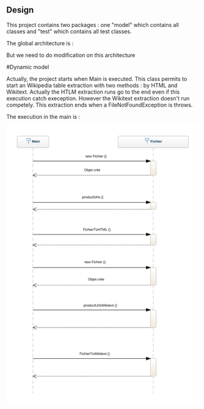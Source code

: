 ## Design 

This project contains two packages : one "model" which contains all classes and "test" which contains all test classes.

The global architecture is : 



<Insert Diagramme de class>
  
  
  But we need to do modification on this architecture
  
  
#Dynamic model
  
Actually, the project starts when Main is executed. This class permits to start an Wikipedia table extraction with two methods : by HTML and Wikitext. Actually the HTLM extraction runs go to the end even if this execution catch exeception. However the Wikitext extraction doesn't run competely. This extraction ends when a FileNotFoundException is throws.

The execution in the main is :

![50% center](images/sequence-diagram.png)
